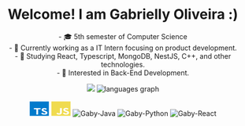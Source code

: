 
<div>
  <h1 align="center">
   Welcome! I am Gabrielly Oliveira :)
  </h1>
  <p align = "center"> 
    - 🎓 5th semester of Computer Science <br>
    - 🔭 Currently working as a IT Intern focusing on product development. <br>
    - 🌱 Studying React, Typescript, MongoDB, NestJS, C++, and other technologies. <br> 
    - 🔭 Interested in Back-End Development.
    <a href = "https://github.com/GabriellyOlinsc">
    </a></p>
</div>

<div align="center">
  <img src="https://github-readme-stats.vercel.app/api?username=GabriellyOlinsc&hide_title=false&hide_rank=false&show_icons=true&include_all_commits=true&count_private=true&theme=dracula&locale=en&hide_border=false" height="150" />
  <img src="https://github-readme-stats.vercel.app/api/top-langs?username=GabriellyOlinsc&locale=en&hide_title=false&layout=compact&card_width=320&langs_count=5&theme=dracula&hide_border=false" height="150" alt="languages graph"  />
</div>


<div align = "center"><br>
  <img  alt="Gaby-Ts" height="30" width="40" src="https://raw.githubusercontent.com/devicons/devicon/master/icons/typescript/typescript-plain.svg">
  <img  alt="Gaby-Js" height="30" width="40" src="https://raw.githubusercontent.com/devicons/devicon/master/icons/javascript/javascript-plain.svg">
  <img  alt="Gaby-Java" height="30" width="40" src="https://cdn.jsdelivr.net/gh/devicons/devicon/icons/java/java-original.svg" />
  <img  alt="Gaby-Python" height="30" width="40" src="https://cdn.jsdelivr.net/gh/devicons/devicon/icons/python/python-original.svg" />          
  <img alt="Gaby-React" height="30" width="40" src="https://cdn.jsdelivr.net/gh/devicons/devicon/icons/html5/html5-original.svg"  />
</div>
